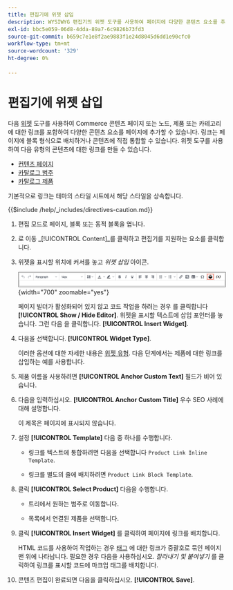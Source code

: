 ```yaml
---
title: 편집기에 위젯 삽입
description: WYSIWYG 편집기의 위젯 도구를 사용하여 페이지에 다양한 콘텐츠 요소를 추가합니다.
exl-id: bbc5e059-06d8-4dda-89a7-6c9826b73fd3
source-git-commit: b659c7e1e8f2ae9883f1e24d8045d6dd1e90cfc0
workflow-type: tm+mt
source-wordcount: '329'
ht-degree: 0%

---
```


# 편집기에 위젯 삽입

다음 [위젯](widget-create.md) 도구를 사용하여 Commerce 콘텐츠 페이지 또는 노드, 제품 또는 카테고리에 대한 링크를 포함하여 다양한 콘텐츠 요소를 페이지에 추가할 수 있습니다. 링크는 페이지에 블록 형식으로 배치하거나 콘텐츠에 직접 통합할 수 있습니다. 위젯 도구를 사용하여 다음 유형의 콘텐츠에 대한 링크를 만들 수 있습니다.

- [컨텐츠 페이지](pages.md)
- [카탈로그 범주](../catalog/categories.md)
- [카탈로그 제품](../catalog/product-create.md)

기본적으로 링크는 테마의 스타일 시트에서 해당 스타일을 상속합니다.

{{$include /help/_includes/directives-caution.md}}

1. 편집 모드로 페이지, 블록 또는 동적 블록을 엽니다.

1. 로 이동 _[!UICONTROL Content]_를 클릭하고 편집기를 지원하는 요소를 클릭합니다.

1. 위젯을 표시할 위치에 커서를 놓고 _위젯 삽입_ 아이콘.

   ![편집기 도구 모음 - 위젯 삽입](./assets/editor-toolbar-widget-button.png){width="700" zoomable="yes"}

   페이지 빌더가 활성화되어 있지 않고 코드 작업을 하려는 경우 를 클릭합니다 **[!UICONTROL Show / Hide Editor]**. 위젯을 표시할 텍스트에 삽입 포인터를 놓습니다. 그런 다음 을 클릭합니다. **[!UICONTROL Insert Widget]**.

1. 다음을 선택합니다. **[!UICONTROL Widget Type]**.

   이러한 옵션에 대한 자세한 내용은 [위젯 유형](widgets.md#widget-types). 다음 단계에서는 제품에 대한 링크를 삽입하는 예를 사용합니다.

1. 제품 이름을 사용하려면 **[!UICONTROL Anchor Custom Text]** 필드가 비어 있습니다.

1. 다음을 입력하십시오. **[!UICONTROL Anchor Custom Title]** 우수 SEO 사례에 대해 설명합니다.

   이 제목은 페이지에 표시되지 않습니다.

1. 설정 **[!UICONTROL Template]** 다음 중 하나를 수행합니다.

   - 링크를 텍스트에 통합하려면 다음을 선택합니다 `Product Link Inline Template`.

   - 링크를 별도의 줄에 배치하려면 `Product Link Block Template`.

1. 클릭 **[!UICONTROL Select Product]** 다음을 수행합니다.

   - 트리에서 원하는 범주로 이동합니다.

   - 목록에서 연결된 제품을 선택합니다.

1. 클릭 **[!UICONTROL Insert Widget]** 를 클릭하여 페이지에 링크를 배치합니다.

   HTML 코드를 사용하여 작업하는 경우 [태그](../systems/markup-tags.md) 에 대한 링크가 중괄호로 묶인 페이지 맨 위에 나타납니다. 필요한 경우 다음을 사용하십시오. _잘라내기 및 붙여넣기_ 를 클릭하여 링크를 표시할 코드에 마크업 태그를 배치합니다.

1. 콘텐츠 편집이 완료되면 다음을 클릭하십시오. **[!UICONTROL Save]**.
